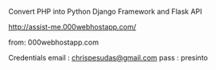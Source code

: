 Convert PHP into Python Django Framework and Flask API



http://assist-me.000webhostapp.com/

from:
000webhostapp.com

Credentials
  email : chrispesudas@gmail.com
  pass  : presinto
